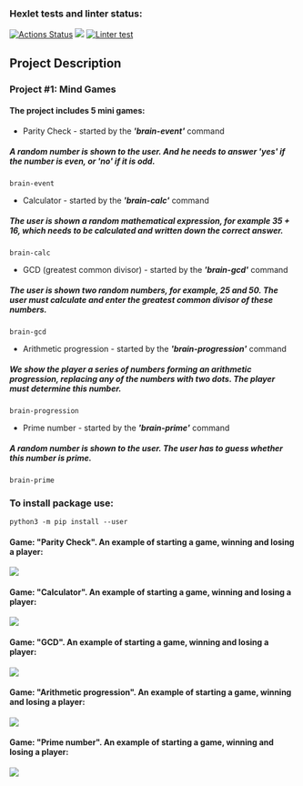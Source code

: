 ### Hexlet tests and linter status:
[![Actions Status](https://github.com/Dudewanted/python-project-lvl1/workflows/hexlet-check/badge.svg)](https://github.com/Dudewanted/python-project-lvl1/actions)
<a href="https://codeclimate.com/github/codeclimate/codeclimate/maintainability"><img src="https://api.codeclimate.com/v1/badges/a99a88d28ad37a79dbf6/maintainability" /></a>
[![Linter test](https://github.com/Dudewanted/python-project-lvl1/actions/workflows/github-linter.yml/badge.svg?branch=main&event=push)](https://github.com/Dudewanted/python-project-lvl1/actions/workflows/github-linter.yml)

## Project Description

### Project #1: Mind Games
#### The project includes 5 mini games: 
- Parity Check - started by the ***'brain-event'*** command
##### *A random number is shown to the user. And he needs to answer 'yes' if the number is even, or 'no' if it is odd.*
```
brain-event
```
- Calculator - started by the ***'brain-calc'*** command
##### *The user is shown a random mathematical expression, for example 35 + 16, which needs to be calculated and written down the correct answer.*
```
brain-calc
```
- GCD (greatest common divisor) - started by the ***'brain-gcd'*** command
##### *The user is shown two random numbers, for example, 25 and 50. The user must calculate and enter the greatest common divisor of these numbers.*
```
brain-gcd
```
- Arithmetic progression - started by the ***'brain-progression'*** command
##### *We show the player a series of numbers forming an arithmetic progression, replacing any of the numbers with two dots. The player must determine this number.*
```
brain-progression
```
- Prime number - started by the ***'brain-prime'*** command
##### *A random number is shown to the user. The user has to guess whether this number is prime.*
```
brain-prime
```
### To install package use: 
```
python3 -m pip install --user
```

#### Game: "Parity Check". An example of starting a game, winning and losing a player:
<a href="https://asciinema.org/a/488790" target="_blank"><img src="https://asciinema.org/a/488790.svg" /></a>

#### Game: "Calculator". An example of starting a game, winning and losing a player:
<a href="https://asciinema.org/a/mALlpBmKXfHK3Q3LeNZmUAzgq" target="_blank"><img src="https://asciinema.org/a/mALlpBmKXfHK3Q3LeNZmUAzgq.svg" /></a>

#### Game: "GCD". An example of starting a game, winning and losing a player:
<a href="https://asciinema.org/a/kOqwSQrzvUtO3nqxXLjfAb4yO" target="_blank"><img src="https://asciinema.org/a/kOqwSQrzvUtO3nqxXLjfAb4yO.svg" /></a>

#### Game: "Arithmetic progression". An example of starting a game, winning and losing a player:
<a href="https://asciinema.org/a/488790" target="_blank"><img src="https://asciinema.org/a/488790.svg" /></a>

#### Game: "Prime number". An example of starting a game, winning and losing a player:
<a href="https://asciinema.org/a/UUz66sx5S3YG7IwuWQL68rvga" target="_blank"><img src="https://asciinema.org/a/UUz66sx5S3YG7IwuWQL68rvga.svg" /></a>
